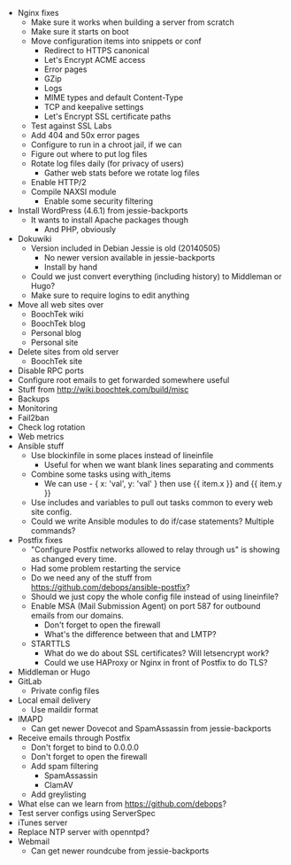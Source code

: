 * Nginx fixes
    * Make sure it works when building a server from scratch
    * Make sure it starts on boot
    * Move configuration items into snippets or conf
        * Redirect to HTTPS canonical
        * Let's Encrypt ACME access
        * Error pages
        * GZip
        * Logs
        * MIME types and default Content-Type
        * TCP and keepalive settings
        * Let's Encrypt SSL certificate paths
    * Test against SSL Labs
    * Add 404 and 50x error pages
    * Configure to run in a chroot jail, if we can
    * Figure out where to put log files
    * Rotate log files daily (for privacy of users)
        * Gather web stats before we rotate log files
    * Enable HTTP/2
    * Compile NAXSI module
        * Enable some security filtering
* Install WordPress (4.6.1) from jessie-backports
    * It wants to install Apache packages though
        * And PHP, obviously
* Dokuwiki
    * Version included in Debian Jessie is old (20140505)
        * No newer version available in jessie-backports
        * Install by hand
    * Could we just convert everything (including history) to Middleman or Hugo?
    * Make sure to require logins to edit anything
* Move all web sites over
    * BoochTek wiki
    * BoochTek blog
    * Personal blog
    * Personal site
* Delete sites from old server
    * BoochTek site
* Disable RPC ports
* Configure root emails to get forwarded somewhere useful
* Stuff from http://wiki.boochtek.com/build/misc
* Backups
* Monitoring
* Fail2ban
* Check log rotation
* Web metrics
* Ansible stuff
    * Use blockinfile in some places instead of lineinfile
        * Useful for when we want blank lines separating and comments
    * Combine some tasks using with_items
        * We can use - { x: 'val', y: 'val' } then use {{ item.x }} and {{ item.y }}
    * Use includes and variables to pull out tasks common to every web site config.
    * Could we write Ansible modules to do if/case statements? Multiple commands?
* Postfix fixes
    * "Configure Postfix networks allowed to relay through us" is showing as changed every time.
    * Had some problem restarting the service
    * Do we need any of the stuff from https://github.com/debops/ansible-postfix?
    * Should we just copy the whole config file instead of using lineinfile?
    * Enable MSA (Mail Submission Agent) on port 587 for outbound emails from our domains.
        * Don't forget to open the firewall
        * What's the difference between that and LMTP?
    * STARTTLS
        * What do we do about SSL certificates? Will letsencrypt work?
        * Could we use HAProxy or Nginx in front of Postfix to do TLS?
* Middleman or Hugo
* GitLab
    * Private config files
* Local email delivery
    * Use maildir format
* IMAPD
    * Can get newer Dovecot and SpamAssassin from jessie-backports
* Receive emails through Postfix
    * Don't forget to bind to 0.0.0.0
    * Don't forget to open the firewall
    * Add spam filtering
        * SpamAssassin
        * ClamAV
    * Add greylisting
* What else can we learn from https://github.com/debops?
* Test server configs using ServerSpec
* iTunes server
* Replace NTP server with openntpd?
* Webmail
    * Can get newer roundcube from jessie-backports
